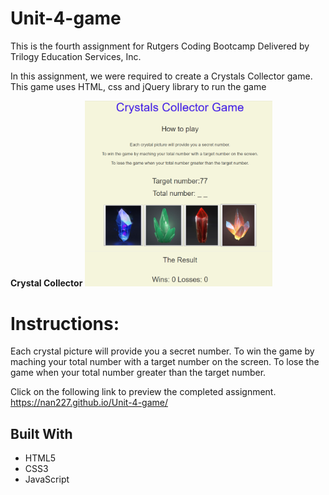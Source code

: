 # Unit-4-game

This is the fourth assignment for Rutgers Coding Bootcamp Delivered by Trilogy Education Services, Inc.

In this assignment, we were required to create a Crystals Collector game. This game uses HTML, css and jQuery library to run the game

**Crystal Collector**
<img src="assets/images/crystals-collector-game.png" width=300px>


# Instructions:

Each crystal picture will provide you a secret number.
To win the game by maching your total number with a target number on the screen.
To lose the game when your total number greater than the target number.

Click on the following link to preview the completed assignment.  
 https://nan227.github.io/Unit-4-game/

## Built With

* HTML5
* CSS3
* JavaScript 

